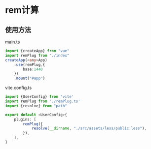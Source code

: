 # rem计算

## 使用方法

main.ts

```typescript
import {createApp} from "vue"
import remPlug from "./index"
createApp(<any>App)
    .use(remPlug,{
        base:1440
    })
    .mount("#app")
```

vite.config.ts

```typescript
import {UserConfig} from 'vite'
import remPlug from './remPlug.ts'
import {resolve} from "path"

export default <UserConfig>{
    plugins: [
        remPlug({
            resolve(__dirname, "./src/assets/less/public.less"),
        }),
    ],
}

```